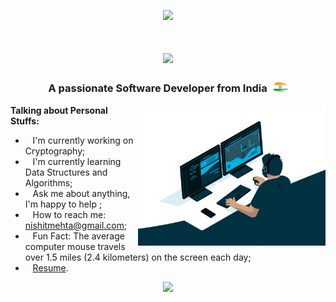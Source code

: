 <!--
  <p align="right">
    <img src ="https://komarev.com/ghpvc/?username=nishitxmehta&style=for-the-badge&color=FFA500&label=Profile+Views"/>
  </p>
-->

<p align="center">
  <img src="https://capsule-render.vercel.app/api?type=waving&color=gradient&height=100&section=header"/>
</p>

<h1 align="center">
  <img src="https://readme-typing-svg.herokuapp.com/?font=Product+Sans&size=35&duration=4000&pause=1000&color=FFA500&center=true&vCenter=true&width=500&height=70&lines=Hi+There!+%F0%9F%91%8B;I%27m+Nishit+Mehta!+%F0%9F%91%A8%E2%80%8D%F0%9F%92%BB">
</h1>

<h3 align="center"> 
  A passionate Software Developer from India&nbsp&nbsp<img alt="🇮🇳" src="https://github.com/nishitxmehta/nishitxmehta/blob/main/assest/BharatFlag.png" width="25">
</h3>

<img align="right" alt="GIF" src="https://github.com/nishitxmehta/nishitxmehta/blob/main/assest/programmer.gif" width="300" height="225" />

**Talking about Personal Stuffs:**

- <img src="" width="21" />&nbsp;&nbsp; I'm currently working on Cryptography;
- <img src="" width="21" />&nbsp;&nbsp; I'm currently learning Data Structures and Algorithms;
- <img src="" width="21" />&nbsp;&nbsp; Ask me about anything, I'm happy to help <img src="" width="21" />;
- <img src="" width="21" />&nbsp;&nbsp; How to reach me: nishitmehta@gmail.com;
- <img src="" width="21" />&nbsp;&nbsp; Fun Fact: The average computer mouse travels over 1.5 miles (2.4 kilometers) on the screen each day;
- <img src="" width="21" />&nbsp;&nbsp; [Resume]().

<p align="center">
  <img src="https://capsule-render.vercel.app/api?type=waving&color=gradient&height=100&section=footer"/>
</p>


<!--
**nishitxmehta/nishitxmehta** is a ✨ _special_ ✨ repository because its `README.md` (this file) appears on your GitHub profile.

Here are some ideas to get you started:

- 🔭 I’m currently working on ...
- 🌱 I’m currently learning ...
- 👯 I’m looking to collaborate on ...
- 🤔 I’m looking for help with ...
- 💬 Ask me about ...
- 📫 How to reach me: ...
- 😄 Pronouns: ...
- ⚡ Fun fact: ...
-->
